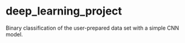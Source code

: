 # deep_learning_project
Binary classification of the user-prepared data set with a simple CNN model.
